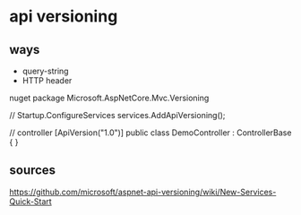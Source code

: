 # api versioning

## ways
- query-string
- HTTP header

nuget package Microsoft.AspNetCore.Mvc.Versioning


// Startup.ConfigureServices
services.AddApiVersioning();

// controller
[ApiVersion("1.0")]
public class DemoController : ControllerBase
{
}


## sources
https://github.com/microsoft/aspnet-api-versioning/wiki/New-Services-Quick-Start

